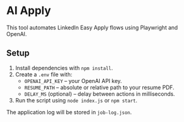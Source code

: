 # AI Apply

This tool automates LinkedIn Easy Apply flows using Playwright and OpenAI.

## Setup

1. Install dependencies with `npm install`.
2. Create a `.env` file with:
   - `OPENAI_API_KEY` – your OpenAI API key.
   - `RESUME_PATH` – absolute or relative path to your resume PDF.
   - `DELAY_MS` (optional) – delay between actions in milliseconds.
3. Run the script using `node index.js` or `npm start`.

The application log will be stored in `job-log.json`.
